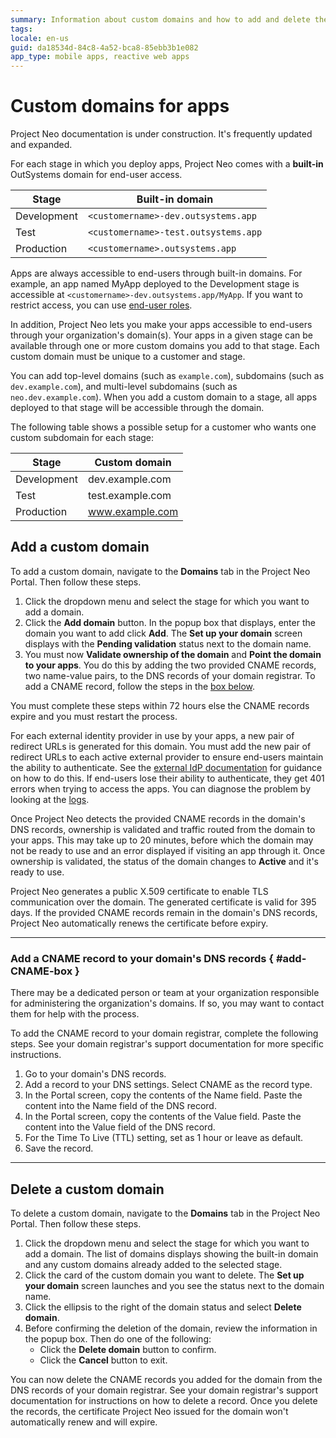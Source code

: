 ```yaml
---
summary: Information about custom domains and how to add and delete them for your apps.
tags: 
locale: en-us
guid: da18534d-84c8-4a52-bca8-85ebb3b1e082
app_type: mobile apps, reactive web apps
---
```


# Custom domains for apps

<div class="info" markdown="1">

Project Neo documentation is under construction. It's frequently updated and expanded.

</div>

For each stage in which you deploy apps, Project Neo comes with a **built-in** OutSystems domain for end-user access.


| Stage       | Built-in domain                      |
| ----------- | ------------------------------------ |
| Development | `<customername>-dev.outsystems.app`  |
| Test        | `<customername>-test.outsystems.app` |
| Production  | `<customername>.outsystems.app`      |

Apps are always accessible to end-users through built-in domains. For example, an app named MyApp deployed to the Development stage is accessible at `<customername>-dev.outsystems.app/MyApp`. If you want to restrict access, you can use [end-user roles](building-apps/secure-app-with-roles.md).

In addition, Project Neo lets you make your apps accessible to end-users through your organization's domain(s). Your apps in a given stage can be available through one or more custom domains you add to that stage. Each custom domain must be unique to a customer and stage.

You can add top-level domains (such as `example.com`), subdomains (such as `dev.example.com`), and multi-level subdomains (such as `neo.dev.example.com`). When you add a custom domain to a stage, all apps deployed to that stage will be accessible through the domain.    

The following table shows a possible setup for a customer who wants one custom subdomain for each stage:

| Stage       | Custom domain    |
| ----------- | ---------------- |
| Development | dev.example.com  |
| Test        | test.example.com |
| Production  | www.example.com  |

## Add a custom domain

To add a custom domain, navigate to the **Domains** tab in the Project Neo Portal. Then follow these steps.

1. Click the dropdown menu and select the stage for which you want to add a domain.
1. Click the **Add domain** button. In the popup box that displays, enter the domain you want to add click **Add**. The **Set up your domain** screen displays with the **Pending validation** status next to the domain name.
1. You must now **Validate ownership of the domain** and **Point the domain to your apps**. You do this by adding the two provided CNAME records, two name-value pairs, to the DNS records of your domain registrar. To add a CNAME record, follow the steps in the [box below](#add-CNAME-box).

<div class="warning" markdown="1">

You must complete these steps within 72 hours else the CNAME records expire and you must restart the process.

</div>

<div class="info" markdown="1">

For each external identity provider in use by your apps, a new pair of redirect URLs is generated for this domain. You must add the new pair of redirect URLs to each active external provider to ensure end-users maintain the ability to authenticate. See the [external IdP documentation](./external-idps.md#apply-an-external-idp) for guidance on how to do this. If end-users lose their ability to authenticate, they get 401 errors when trying to access the apps. You can diagnose the problem by looking at the [logs](../eap/monitor-apps.md#logs).

</div>

Once Project Neo detects the provided CNAME records in the domain's DNS records, ownership is validated and traffic routed from the domain to your apps. This may take up to 20 minutes, before which the domain may not be ready to use and an error displayed if visiting an app through it. Once ownership is validated, the status of the domain changes to **Active** and it's ready to use.

Project Neo generates a public X.509 certificate to enable TLS communication over the domain. The generated certificate is valid for 395 days. If the provided CNAME records remain in the domain's DNS records, Project Neo automatically renews the certificate before expiry.

---

### Add a CNAME record to your domain's DNS records  { #add-CNAME-box }

<div class="info" markdown="1">

There may be a dedicated person or team at your organization responsible for administering the organization's domains. If so, you may want to contact them for help with the process.

</div>

To add the CNAME record to your domain registrar, complete the following steps. See your domain registrar's support documentation for more specific instructions.

1. Go to your domain's DNS records.
1. Add a record to your DNS settings. Select CNAME as the record type.
1. In the Portal screen, copy the contents of the Name field. Paste the content into the Name field of the DNS record.
1. In the Portal screen, copy the contents of the Value field. Paste the content into the Value field of the DNS record.
1. For the Time To Live (TTL) setting, set as 1 hour or leave as default.
1. Save the record.

---

## Delete a custom domain

To delete a custom domain, navigate to the **Domains** tab in the Project Neo Portal. Then follow these steps.

1. Click the dropdown menu and select the stage for which you want to add a domain. The list of domains displays showing the built-in domain and any custom domains already added to the selected stage.
1. Click the card of the custom domain you want to delete. The **Set up your domain** screen launches and you see the status next to the domain name.
1. Click the ellipsis to the right of the domain status and select **Delete domain**.
1. Before confirming the deletion of the domain, review the information in the popup box. Then do one of the following:
     * Click the **Delete domain** button to confirm.
     * Click the **Cancel** button to exit.

<div class="info" markdown="1">

You can now delete the CNAME records you added for the domain from the DNS records of your domain registrar. See your domain registrar's support documentation for instructions on how to delete a record. Once you delete the records, the certificate Project Neo issued for the domain won't automatically renew and will expire.

</div>
